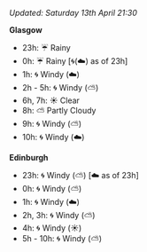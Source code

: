 *Updated: Saturday 13th April 21:30*

**Glasgow**

* 23h: :umbrella: Rainy
* 0h: :umbrella: Rainy [:cyclone:(:cloud:) as of 23h]
* 1h: :cyclone: Windy (:cloud:)
* 2h - 5h: :cyclone: Windy (:partly_sunny:)
* 6h, 7h: :sunny: Clear
* 8h: :partly_sunny: Partly Cloudy
* 9h: :cyclone: Windy (:partly_sunny:)
* 10h: :cyclone: Windy (:cloud:)

**Edinburgh**

* 23h: :cyclone: Windy (:partly_sunny:) [:cloud: as of 23h]
* 0h: :cyclone: Windy (:partly_sunny:)
* 1h: :cyclone: Windy (:cloud:)
* 2h, 3h: :cyclone: Windy (:partly_sunny:)
* 4h: :cyclone: Windy (:sunny:)
* 5h - 10h: :cyclone: Windy (:partly_sunny:)
